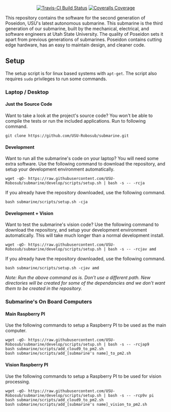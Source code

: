 <!-- <p align="center">
  <a href="http://usub.cs.usu.edu/">
    <img src="http://usub.cs.usu.edu/Images/Logo_Large.png"
          height="200"></a>
</p> -->

<p align="center">
  <a href="https://travis-ci.org/USU-Robosub/submarine">
    <img src="https://img.shields.io/travis/USU-Robosub/submarine/develop.svg"
      alt="Travis-CI Build Status"></a>
  <a href="https://coveralls.io/github/USU-Robosub/submarine?branch=develop">
    <img src="https://img.shields.io/coveralls/github/USU-Robosub/submarine/develop.svg"
      alt="Coveralls Coverage"></a>
</p>

This repository contains the software for the second generation of Poseidon, USU's latest autonomous submarine.
This submarine is the third generation of our submarine, built by the mechanical, electrical, and software engineers at Utah State University.
The quality of Poseidon sets it apart from previous generations of submarines. Poseidon contains cutting edge hardware, has an easy to maintain design, and cleaner code.

## Setup

The setup script is for linux based systems with `apt-get`. The script also requires `sudo` privileges to run some commands.

### Laptop / Desktop

#### Just the Source Code

Want to take a look at the project's source code? You won't be able to compile the tests or run the included applications. Run to following command.

```
git clone https://github.com/USU-Robosub/submarine.git
```

#### Development

Want to run all the submarine's code on your laptop? You will need some extra software. Use the following command to download the repository, and setup your development environment automatically.

```
wget -qO- https://raw.githubusercontent.com/USU-Robosub/submarine/develop/scripts/setup.sh | bash -s -- -rcja
```

If you already have the repository downloaded, use the following command.

```
bash submarine/scripts/setup.sh -cja
```

#### Development + Vision

Want to test the submarine's vision code? Use the following command to download the repository, and setup your development environment automatically. This will take much longer than a normal development install.

```
wget -qO- https://raw.githubusercontent.com/USU-Robosub/submarine/develop/scripts/setup.sh | bash -s -- -rcjav amd
```

If you already have the repository downloaded, use the following command.

```
bash submarine/scripts/setup.sh -cjav amd
```

*Note: Run the above command as is. Don't use a different path. New directories will be created for some of the dependancies and we don't want them to be created in the repository.*

### Submarine's On Board Computers

#### Main Raspberry PI

Use the following commands to setup a Raspberry PI to be used as the main computer.

```
wget -qO- https://raw.githubusercontent.com/USU-Robosub/submarine/develop/scripts/setup.sh | bash -s -- -rcjap9
bash submarine/scripts/add_cloud9_to_pm2.sh
bash submarine/scripts/add_[submarine's name]_to_pm2.sh
```

#### Vision Raspberry PI

Use the following commands to setup a Raspberry PI to be used for vision processing.

```
wget -qO- https://raw.githubusercontent.com/USU-Robosub/submarine/develop/scripts/setup.sh | bash -s -- -rcp9v pi
bash submarine/scripts/add_cloud9_to_pm2.sh
bash submarine/scripts/add_[submarine's name]_vision_to_pm2.sh
```
